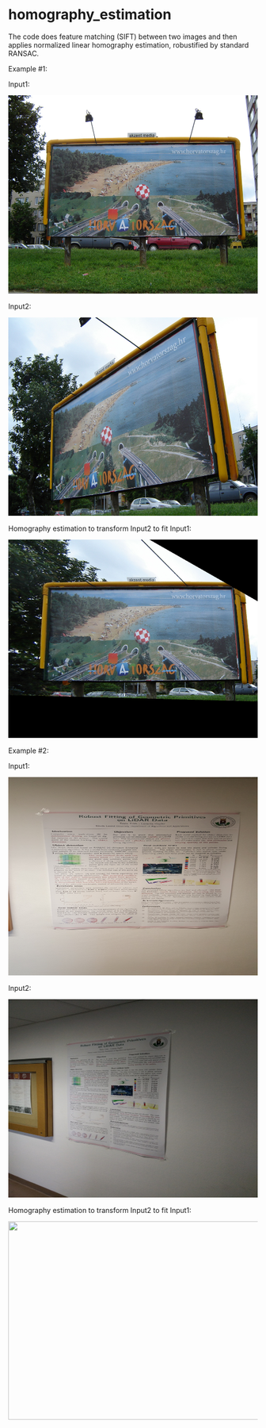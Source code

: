 # homography_estimation
 
 The code does feature matching (SIFT) between two images and then applies normalized linear homography estimation, robustified by standard RANSAC.
 
 Example #1: 
 
 Input1:
 
 <img src="https://github.com/nyakasko/homography_estimation/blob/main/data/horvat1.png" width="600" height="400">

 Input2:
 
  <img src="https://github.com/nyakasko/homography_estimation/blob/main/data/horvat2.png" width="600" height="400">

 Homography estimation to transform Input2 to fit Input1:
 
<img src="https://github.com/nyakasko/homography_estimation/blob/main/data/horvat_res.png" width="600" height="400">

 Example #2: 
 
 Input1:
 
 <img src="https://github.com/nyakasko/homography_estimation/blob/main/data/robust_1.png" width="600" height="400">

 Input2:
 
  <img src="https://github.com/nyakasko/homography_estimation/blob/main/data/robust_2.png" width="600" height="400">

 Homography estimation to transform Input2 to fit Input1:
 
<img src="https://github.com/nyakasko/homography_estimation/blob/main/data/robust_res.png" width="600" height="400">
